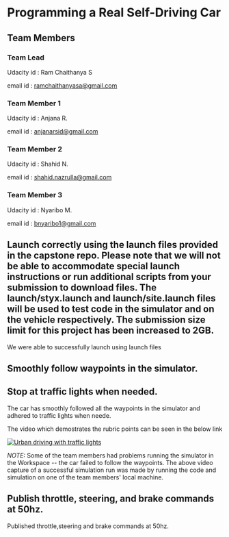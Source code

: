 # Programming a Real Self-Driving Car

## Team Members

### Team Lead

Udacity id : Ram Chaithanya S

email  id : ramchaithanyasa@gmail.com

### Team Member 1

Udacity id : Anjana R.

email id : anjanarsid@gmail.com

### Team Member 2

Udacity id : Shahid N.

email id : shahid.nazrulla@gmail.com

### Team Member 3

Udacity id : Nyaribo M.

email id : bnyaribo1@gmail.com


## Launch correctly using the launch files provided in the capstone repo. Please note that we will not be able to accommodate special launch instructions or run additional scripts from your submission to download files. The launch/styx.launch and launch/site.launch files will be used to test code in the simulator and on the vehicle respectively. The submission size limit for this project has been increased to 2GB.

We were able to successfully launch using launch files

## Smoothly follow waypoints in the simulator.
## Stop at traffic lights when needed.

The car has smoothly followed all the waypoints in the simulator and adhered to traffic lights when neede.

The video which demostrates the rubric points can be seen in the below link

[![Urban driving with traffic lights](https://img.youtube.com/vi/Ixvh9E4Li18/0.jpg)](https://youtu.be/Ixvh9E4Li18)

*NOTE:* Some of the team members had problems running the simulator in the Workspace -- the car failed to follow the waypoints. The above video capture of a successful simulation run was made by running the code and simulation on one of the team members' local machine.

## Publish throttle, steering, and brake commands at 50hz.

Published throttle,steering and brake commands at 50hz.

